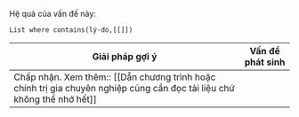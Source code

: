 
Hệ quả của vấn đề này:
```dataview
List where contains(lý-do,[[]])
```

| Giải pháp gợi ý                                                                          | Vấn đề phát sinh |
| ---------------------------------------------------------------------------------------- | ---------------- |
| Chấp nhận. Xem thêm:: [[Dẫn chương trình hoặc chính trị gia chuyên nghiệp cũng cần đọc tài liệu chứ không thể nhớ hết]] |                  |


